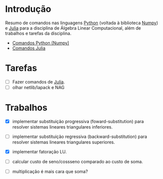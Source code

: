 # Introdução

Resumo de comandos nas linguagens [Python] (voltada à biblioteca [Numpy]) e [Julia] para a disciplina de Álgebra Linear Computacional, além de trabalhos e tarefas da disciplina.

- [Comandos Python (Numpy)](comandos_python.md)
- [Comandos Julia](comandos_julia.md)

# Tarefas

- [ ] Fazer comandos de [Julia].
- [ ] olhar netlib/lapack e NAG

# Trabalhos

- [X] implementar substituição progressiva (foward-substitution) para resolver sistemas lineares triangulares inferiores.

- [ ] implementar substituição regressiva (backward-substitution) para resolver sistemas lineares triangulares superiores.

- [X] implementar fatoração LU.

- [ ] calcular custo de seno/cossseno comparado ao custo de soma.

- [ ] multiplicação é mais cara que soma?

[Python]: https://www.python.org/
[NumPy]: https://numpy.org/
[Julia]: https://julialang.org/